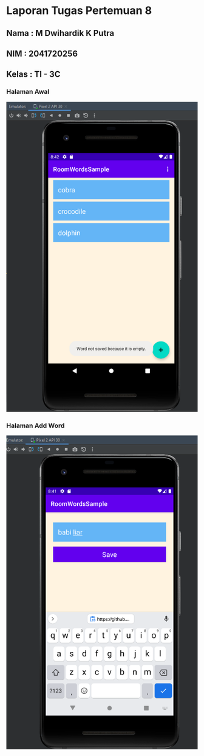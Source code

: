 # Laporan Tugas Pertemuan 8
## Nama : M Dwihardik K Putra
## NIM  : 2041720256
## Kelas : TI - 3C
### Halaman Awal
![Screenshot](ScreenShot/halamanhome.png)

### Halaman Add Word
![Screenshot](ScreenShot/halamantambah.png)
